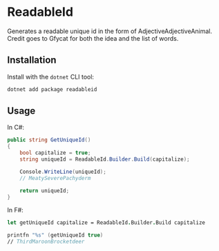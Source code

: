 # ReadableId
Generates a readable unique id in the form of AdjectiveAdjectiveAnimal. Credit goes to Gfycat for both the idea and the list of words.

## Installation

Install with the `dotnet` CLI tool:

```bash
dotnet add package readableid
```

## Usage

In C#:

```cs
public string GetUniqueId() 
{
    bool capitalize = true;
    string uniqueId = ReadableId.Builder.Build(capitalize);

    Console.WriteLine(uniqueId);
    // MeatySeverePachyderm

    return uniqueId;
}
```

In F#:

```fs
let getUniqueId capitalize = ReadableId.Builder.Build capitalize

printfn "%s" (getUniqueId true)
// ThirdMaroonBrocketdeer
```